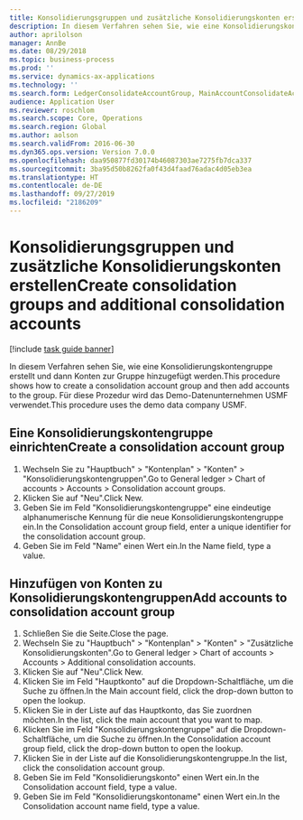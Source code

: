 ```yaml
---
title: Konsolidierungsgruppen und zusätzliche Konsolidierungskonten erstellen
description: In diesem Verfahren sehen Sie, wie eine Konsolidierungskontengruppe erstellt und dann Konten zur Gruppe hinzugefügt werden.
author: aprilolson
manager: AnnBe
ms.date: 08/29/2018
ms.topic: business-process
ms.prod: ''
ms.service: dynamics-ax-applications
ms.technology: ''
ms.search.form: LedgerConsolidateAccountGroup, MainAccountConsolidateAccount
audience: Application User
ms.reviewer: roschlom
ms.search.scope: Core, Operations
ms.search.region: Global
ms.author: aolson
ms.search.validFrom: 2016-06-30
ms.dyn365.ops.version: Version 7.0.0
ms.openlocfilehash: daa950877fd30174b46087303ae7275fb7dca337
ms.sourcegitcommit: 3ba95d50b8262fa0f43d4faad76adac4d05eb3ea
ms.translationtype: HT
ms.contentlocale: de-DE
ms.lasthandoff: 09/27/2019
ms.locfileid: "2186209"
---
```

# <a name="create-consolidation-groups-and-additional-consolidation-accounts"></a><span data-ttu-id="62a14-103">Konsolidierungsgruppen und zusätzliche Konsolidierungskonten erstellen</span><span class="sxs-lookup"><span data-stu-id="62a14-103">Create consolidation groups and additional consolidation accounts</span></span>

[!include [task guide banner](../../includes/task-guide-banner.md)]

<span data-ttu-id="62a14-104">In diesem Verfahren sehen Sie, wie eine Konsolidierungskontengruppe erstellt und dann Konten zur Gruppe hinzugefügt werden.</span><span class="sxs-lookup"><span data-stu-id="62a14-104">This procedure shows how to create a consolidation account group and then add accounts to the group.</span></span> <span data-ttu-id="62a14-105">Für diese Prozedur wird das Demo-Datenunternehmen USMF verwendet.</span><span class="sxs-lookup"><span data-stu-id="62a14-105">This procedure uses the demo data company USMF.</span></span>


## <a name="create-a-consolidation-account-group"></a><span data-ttu-id="62a14-106">Eine Konsolidierungskontengruppe einrichten</span><span class="sxs-lookup"><span data-stu-id="62a14-106">Create a consolidation account group</span></span>
1. <span data-ttu-id="62a14-107">Wechseln Sie zu "Hauptbuch" > "Kontenplan" > "Konten" > "Konsolidierungskontengruppen".</span><span class="sxs-lookup"><span data-stu-id="62a14-107">Go to General ledger > Chart of accounts > Accounts > Consolidation account groups.</span></span>
2. <span data-ttu-id="62a14-108">Klicken Sie auf "Neu".</span><span class="sxs-lookup"><span data-stu-id="62a14-108">Click New.</span></span>
3. <span data-ttu-id="62a14-109">Geben Sie im Feld "Konsolidierungskontengruppe" eine eindeutige alphanumerische Kennung für die neue Konsolidierungskontengruppe ein.</span><span class="sxs-lookup"><span data-stu-id="62a14-109">In the Consolidation account group field, enter a unique identifier for the consolidation account group.</span></span>
4. <span data-ttu-id="62a14-110">Geben Sie im Feld "Name" einen Wert ein.</span><span class="sxs-lookup"><span data-stu-id="62a14-110">In the Name field, type a value.</span></span>

## <a name="add-accounts-to-consolidation-account-group"></a><span data-ttu-id="62a14-111">Hinzufügen von Konten zu Konsolidierungskontengruppen</span><span class="sxs-lookup"><span data-stu-id="62a14-111">Add accounts to consolidation account group</span></span>
1. <span data-ttu-id="62a14-112">Schließen Sie die Seite.</span><span class="sxs-lookup"><span data-stu-id="62a14-112">Close the page.</span></span>
2. <span data-ttu-id="62a14-113">Wechseln Sie zu "Hauptbuch" > "Kontenplan" > "Konten" > "Zusätzliche Konsolidierungskonten".</span><span class="sxs-lookup"><span data-stu-id="62a14-113">Go to General ledger > Chart of accounts > Accounts > Additional consolidation accounts.</span></span>
3. <span data-ttu-id="62a14-114">Klicken Sie auf "Neu".</span><span class="sxs-lookup"><span data-stu-id="62a14-114">Click New.</span></span>
4. <span data-ttu-id="62a14-115">Klicken Sie im Feld "Hauptkonto" auf die Dropdown-Schaltfläche, um die Suche zu öffnen.</span><span class="sxs-lookup"><span data-stu-id="62a14-115">In the Main account field, click the drop-down button to open the lookup.</span></span>
5. <span data-ttu-id="62a14-116">Klicken Sie in der Liste auf das Hauptkonto, das Sie zuordnen möchten.</span><span class="sxs-lookup"><span data-stu-id="62a14-116">In the list, click the main account that you want to map.</span></span>
6. <span data-ttu-id="62a14-117">Klicken Sie im Feld "Konsolidierungskontengruppe" auf die Dropdown-Schaltfläche, um die Suche zu öffnen.</span><span class="sxs-lookup"><span data-stu-id="62a14-117">In the Consolidation account group field, click the drop-down button to open the lookup.</span></span>
7. <span data-ttu-id="62a14-118">Klicken Sie in der Liste auf die Konsolidierungskontengruppe.</span><span class="sxs-lookup"><span data-stu-id="62a14-118">In the list, click the consolidation account group.</span></span>
8. <span data-ttu-id="62a14-119">Geben Sie im Feld "Konsolidierungskonto" einen Wert ein.</span><span class="sxs-lookup"><span data-stu-id="62a14-119">In the Consolidation account field, type a value.</span></span>
9. <span data-ttu-id="62a14-120">Geben Sie im Feld "Konsolidierungskontoname" einen Wert ein.</span><span class="sxs-lookup"><span data-stu-id="62a14-120">In the Consolidation account name field, type a value.</span></span>

